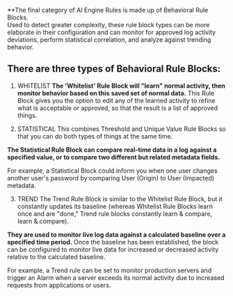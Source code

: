 
**The final category of AI Engine Rules is made up of Behavioral Rule Blocks.  
Used to detect greater complexity, these rule block types can be more elaborate in their configuration and can monitor for approved log activity deviations, perform statistical correlation, and analyze against trending behavior.


## There are three types of Behavioral Rule Blocks:


1. WHITELIST
**The 'Whitelist' Rule Block will "learn" normal activity, then monitor behavior based on this saved set of normal data.** This Rule Block gives you the option to edit any of the learned activity to refine what is acceptable or approved, so that the result is a list of approved things.


2. STATISTICAL
This combines Threshold and Unique Value Rule Blocks so that you can do both types of things at the same time. 

**The Statistical Rule Block can compare real-time data in a log against a specified value, or to compare two different but related metadata fields.** 

For example, a Statistical Block could inform you when one user changes another user's password by comparing User (Origin) to User (Impacted) metadata.


3. TREND
The Trend Rule Block is similar to the Whitelist Rule Block, but it constantly updates its baseline (whereas Whitelist Rule Blocks learn once and are "done," Trend rule blocks constantly learn & compare, learn & compare). 

**They are used to monitor live log data against a calculated baseline over a specified time period.** Once the baseline has been established, the block can be configured to monitor live data for increased or decreased activity relative to the calculated baseline. 

For example, a Trend rule can be set to monitor production servers and trigger an Alarm when a server exceeds its normal activity due to increased requests from applications or users.


